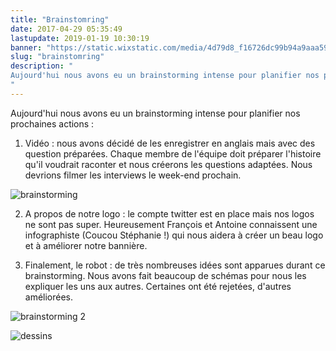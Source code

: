 ```yaml
---
title: "Brainstomring"
date: 2017-04-29 05:35:49
lastupdate: 2019-01-19 10:30:19
banner: "https://static.wixstatic.com/media/4d79d8_f16726dc99b94a9aaa5964b27c9eb42c~mv2.gif"
slug: "brainstomring"
description: " 
Aujourd'hui nous avons eu un brainstorming intense pour planifier nos prochaines actions 
"
---
```

Aujourd'hui nous avons eu un brainstorming intense pour planifier nos prochaines actions :

1) Vidéo : nous avons décidé de les enregistrer en anglais mais avec des question préparées. Chaque membre de l'équipe doit préparer l'histoire qu'il voudrait raconter et nous créerons les questions adaptées. Nous devrions filmer les interviews le week-end prochain.

![brainstorming](https://static.werobot.fr/blog/bob-ross/5bf193822d53e.gif)

2) A propos de notre logo : le compte twitter est en place mais nos logos ne sont pas super. Heureusement François et Antoine connaissent une infographiste (Coucou Stéphanie !) qui nous aidera à créer un beau logo et à améliorer notre bannière.

3) Finalement, le robot : de très nombreuses idées sont apparues durant ce brainstorming. Nous avons fait beaucoup de schémas pour nous les expliquer les uns aux autres. Certaines ont été rejetées, d'autres améliorées.

![brainstorming 2](https://static.werobot.fr/blog/bob-ross/5bf1949961871.gif)

![dessins](https://static.werobot.fr/blog/bob-ross/5c3e46c3d6d49/50.jpg)
    